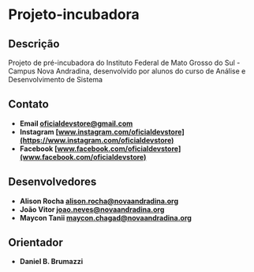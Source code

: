 # Projeto-incubadora

## Descrição
Projeto de pré-incubadora do Instituto Federal de Mato Grosso do Sul - Campus Nova Andradina, desenvolvido por alunos do curso de Análise e Desenvolvimento de Sistema

## Contato
  * **Email [oficialdevstore@gmail.com]()**
  * **Instagram [www.instagram.com/oficialdevstore](https://www.instagram.com/oficialdevstore)**
  * **Facebook [www.facebook.com/oficialdevstore](www.facebook.com/oficialdevstore)**
## Desenvolvedores
  * **Alison Rocha [alison.rocha@novaandradina.org]()**
  * **João Vitor [joao.neves@novaandradina.org]()**
  * **Maycon Tanii [maycon.chagad@novaandradina.org]()**
## Orientador
  * **Daniel B. Brumazzi**
